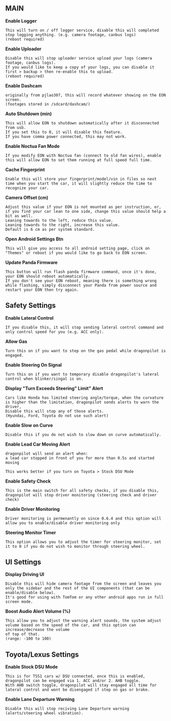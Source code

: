 MAIN
-
**Enable Logger**
```
This will turn on / off logger service, disable this will completed stop logging anything. (e.g. camera footage, canbus logs)
(reboot required)
```

**Enable Uploader**
```
Disable this will stop uploader service upload your logs (camera footage, canbus logs).
If you would like to keep a copy of your logs, you can disable it first > backup > then re-enable this to upload.
(reboot required)
```

**Enable Dashcam**
```
originally from pjlao307, this will record whatever showing on the EON screen.
(footages stored in /sdcard/dashcam/)
```

**Auto Shutdown (min)**
```
This will allow EON to shutdown automatically after it disconnected from usb.
If you set this to 0, it will disable this feature.
If you have comma power connected, this may not work.
```

**Enable Noctua Fan Mode**
```
If you modify EON with Noctua fan (connect to old fan wires), enable this will allow EON to set them running at full speed full time.
```

**Cache Fingerprint**
```
Enable this will store your fingerprint/model/vin in files so next time when you start the car, it will slightly reduce the time to recognize your car. 
```

**Camera Offset (cm)**
```
Adjust this value if your EON is not mounted as per instruction, or, if you find your car lean to one side, change this value should help a bit as well.
Leaning towards to the left, reduce this value.
Leaning towards to the right, increase this value.
Default is 6 cm as per system standard.  
```

**Open Android Settings Btn**
```
This will give you access to all android setting page, click on "Themes" or reboot if you would like to go back to EON screen.
```

**Update Panda Firmware**
```
This button will run flash panda firmware command, once it's done, your EON should reboot automatically.
If you don't see your EON reboot, meaning there is something wrong while flashing, simply disconnect your Panda from power source and restart your EON then try again.
```

Safety Settings
-
**Enable Lateral Control**
```
If you disable this, it will stop sending lateral control command and only control speed for you (e.g. ACC only). 
```

**Allow Gas**
```
Turn this on if you want to step on the gas pedal while dragonpilot is engaged.
```

**Enable Steering On Signal**
```
Turn this on if you want to temporary disable dragonpilot's lateral control when blinker/singal is on.
```

**Display "Turn Exceeds Steering" Limit" Alert**
```
Cars like Honda has limited steering angle/torque, when the curvature is higher than the limitation, dragonpilot sends alerts to warn the driver,
Disable this will stop any of those alerts.
(Hyundai, Ford, Toyota do not use such alert)
```

**Enable Slow on Curve**
```
Disable this if you do not wish to slow down on curve automatically.
```

**Enable Lead Car Moving Alert**
```
dragonpilot will send an alert when:
a lead car stopped in front of you for more than 0.5s and started moving

This works better if you turn on Toyota > Stock DSU Mode
```

**Enable Safety Check**
```
This is the main switch for all safety checks, if you disable this, dragonpilot will stop driver monitoring (steering check and driver check)
```

**Enable Driver Monitoring**
```
Driver monitoring is permenantly on since 0.6.4 and this option will allow you to enable/disable driver monitoring only
```

**Steering Monitor Timer**
```
This option allows you to adjust the timer for steering monitor, set it to 0 if you do not wish to monitor through steering wheel.
```

UI Settings
-
**Display Driving UI**
```
Disable this will hide camera footage from the screen and leaves you only the sidebar and the rest of the UI components (that can be enable/disable below).
It's good for using with TomTom or any other android apps run in full screen mode.
```

**Boost Audio Alert Volume (%)**
```
This allow you to adjust the warning alert sounds, the system adjust volume based on the speed of the car, and this option can increase/decrease the volume
of top of that.
(range: -100 to 100)
```

Toyota/Lexus Settings
-
**Enable Stock DSU Mode**
```
This is for TSS1 cars w/ DSU connected, once this is enabled, dragonpilot can be engaged via 1. ACC and/or 2. AHB toggle.
With AHB switch toggle, dragonpilot will stay engaged all time for lateral control and wont be disengaged if step on gas or brake.
```

**Enable Lane Departure Warning**
```
Disable this will stop reciving Lane Departure warning (alerts/steering wheel vibration).
```